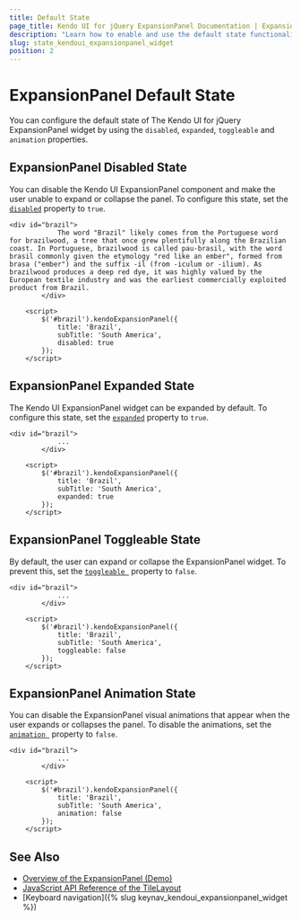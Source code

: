 ```yaml
---
title: Default State
page_title: Kendo UI for jQuery ExpansionPanel Documentation | ExpansionPanel Default State
description: "Learn how to enable and use the default state functionality of the Kendo UI for jQuery ExpansionPanel."
slug: state_kendoui_expansionpanel_widget
position: 2
---
```


# ExpansionPanel Default State

You can configure the default state of The Kendo UI for jQuery ExpansionPanel widget by using the `disabled`, `expanded`, `toggleable` and `animation` properties.

## ExpansionPanel Disabled State

You can disable the Kendo UI ExpansionPanel component and make the user unable to expand or collapse the panel. To configure this state, set the [`disabled`](/api/javascript/ui/expansionpanel/configuration/disabled) property to `true`.

```dojo
<div id="brazil">
            The word "Brazil" likely comes from the Portuguese word for brazilwood, a tree that once grew plentifully along the Brazilian coast. In Portuguese, brazilwood is called pau-brasil, with the word brasil commonly given the etymology "red like an ember", formed from brasa ("ember") and the suffix -il (from -iculum or -ilium). As brazilwood produces a deep red dye, it was highly valued by the European textile industry and was the earliest commercially exploited product from Brazil.
        </div>

    <script>
        $('#brazil').kendoExpansionPanel({
            title: 'Brazil',
            subTitle: 'South America',
            disabled: true
        });
    </script>
```

## ExpansionPanel Expanded State

The Kendo UI ExpansionPanel widget can be expanded by default. To configure this state, set the [`expanded`](/api/javascript/ui/expansionpanel/configuration/expanded) property to `true`.

```dojo
<div id="brazil">
            ...
        </div>

    <script>
        $('#brazil').kendoExpansionPanel({
            title: 'Brazil',
            subTitle: 'South America',
            expanded: true
        });
    </script>
```

## ExpansionPanel Toggleable State

By default, the user can expand or collapse the ExpansionPanel widget. To prevent this, set the [`toggleable `](/api/javascript/ui/expansionpanel/configuration/toggleable) property to `false`.


```dojo
<div id="brazil">
            ...
        </div>

    <script>
        $('#brazil').kendoExpansionPanel({
            title: 'Brazil',
            subTitle: 'South America',
            toggleable: false
        });
    </script>
```

## ExpansionPanel Animation State

You can disable the ExpansionPanel visual animations that appear when the user expands or collapses the panel. To disable the animations, set the [`animation `](/api/javascript/ui/expansionpanel/configuration/animation) property to `false`.

```dojo
<div id="brazil">
            ...
        </div>

    <script>
        $('#brazil').kendoExpansionPanel({
            title: 'Brazil',
            subTitle: 'South America',
            animation: false
        });
    </script>
```

## See Also

* [Overview of the ExpansionPanel (Demo)](https://demos.telerik.com/kendo-ui/expansionpanel/index)
* [JavaScript API Reference of the TileLayout](/api/javascript/ui/expansionpanel)
* [Keyboard navigation]({% slug keynav_kendoui_expansionpanel_widget %})
